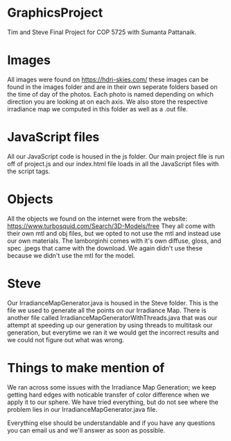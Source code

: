 # GraphicsProject
Tim and Steve Final Project for COP 5725 with Sumanta Pattanaik.

# Images
All images were found on https://hdri-skies.com/ these images
can be found in the images folder and are in their own seperate
folders based on the time of day of the photos. Each photo is named
depending on which direction you are looking at on each axis. We also
store the respective irradiance map we computed in this folder as well
as a .out file.

# JavaScript files
All our JavaScript code is housed in the js folder. Our main project file
is run off of project.js and our index.html file loads in all the JavaScript
files with the script tags.

# Objects
All the objects we found on the internet were from the website: https://www.turbosquid.com/Search/3D-Models/free
They all come with their own mtl and obj files, but we opted to not use the mtl
and instead use our own materials. The lamborginhi comes with it's own
diffuse, gloss, and spec .jpegs that came with the download. We again
didn't use these because we didn't use the mtl for the model.

# Steve
Our IrradianceMapGenerator.java is housed in the Steve folder. This is the
file we used to generate all the points on our Irradiance Map. There is 
another file called IrradianceMapGeneratorWithThreads.java that was our
attempt at speeding up our generation by using threads to multitask our
generation, but everytime we ran it we would get the incorrect results and we
could not figure out what was wrong.

# Things to make mention of
We ran across some issues with the Irradiance Map Generation; we keep getting
hard edges with noticable transfer of color difference when we apply it to our
sphere. We have tried everything, but do not see where the problem lies in our
IrradianceMapGenerator.java file. 

Everything else should be understandable and if you have any questions you
can email us and we'll answer as soon as possible.